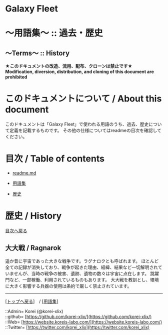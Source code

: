 # Galaxy Fleet
  
<h1>～用語集～ :: 過去・歴史</h1>  
<h2>～Terms～ :: History</h2>  
  

**★このドキュメントの改造、流用、配布、クローンは禁止です★**  
    **Modification, diversion, distribution, and cloning of this document are prohibited**  
  

<h1 id="aHowto">このドキュメントについて / About this document</h1>  
このドキュメントは「Galaxy Fleet」で使われる用語のうち、過去、歴史について定義を記載するものです。  
その他の仕様についてはreadmeの目次を確認してください。  
  





<h1 id="aMokuji">目次 / Table of contents</h1>  

* [readme.md](/readme.md)
* [用語集](/term/readme.md)

* [歴史](#aHistory)
  





<h1 id="aHistory">歴史 / History</h1>  
  

  
  [目次へ戻る](#aMokuji)  
  

<h2>大大戦 / Ragnarok</h2>  
遥か昔に宇宙であった大きな戦争です。ラグナロクとも呼ばれます。  
ほとんど全ての記録が消失しており、戦争が起きた理由、経緯、結果など一切解明されていませんが、当時の戦争の被害、遺跡、遺物の数々は宇宙に点在します。  
跳躍門など、一部稼働、利用されているものもあります。  
大大戦を教訓とし、環境に大きく影響する兵器の使用は条約で厳しく禁止されています。  
  





***
[[トップへ戻る]](/readme.md)　/
[[用語集]](/term/readme.md)  
  
::Admin= Korei (@korei-xlix)  
::github= [https://github.com/korei-xlix/](https://github.com/korei-xlix/)  
::Web= [https://website.koreis-labo.com/](https://website.koreis-labo.com/)  
::Twitter= [https://twitter.com/korei_xlix](https://twitter.com/korei_xlix)  
